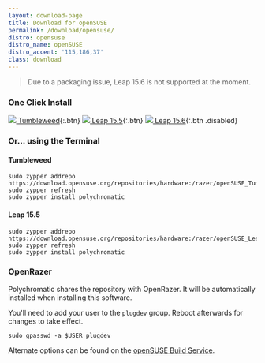 ```yaml
---
layout: download-page
title: Download for openSUSE
permalink: /download/opensuse/
distro: opensuse
distro_name: openSUSE
distro_accent: '115,186,37'
class: download
---
```


> Due to a packaging issue, Leap 15.6 is not supported at the moment.

### One Click Install

[![](/assets/img/distros/opensuse-small.svg) Tumbleweed](https://software.opensuse.org/ymp/hardware:razer/openSUSE_Tumbleweed/polychromatic.ymp){:.btn}
[![](/assets/img/distros/opensuse-small.svg) Leap 15.5](https://software.opensuse.org/ymp/hardware:razer/openSUSE_Leap_15.5/polychromatic.ymp){:.btn}
[![](/assets/img/distros/opensuse-small.svg) Leap 15.6](){:.btn .disabled}

### Or... using the Terminal

#### Tumbleweed

```shell
sudo zypper addrepo https://download.opensuse.org/repositories/hardware:/razer/openSUSE_Tumbleweed/hardware:razer.repo
sudo zypper refresh
sudo zypper install polychromatic
```

#### Leap 15.5

```shell
sudo zypper addrepo https://download.opensuse.org/repositories/hardware:/razer/openSUSE_Leap_15.5/hardware:razer.repo
sudo zypper refresh
sudo zypper install polychromatic
```

### OpenRazer

Polychromatic shares the repository with OpenRazer. It will be automatically installed when installing this software.

You'll need to add your user to the `plugdev` group. Reboot afterwards for changes to take effect.

```shell
sudo gpasswd -a $USER plugdev
```

Alternate options can be found on the [openSUSE Build Service](https://software.opensuse.org/download.html?project=hardware%3Arazer&package=polychromatic).
